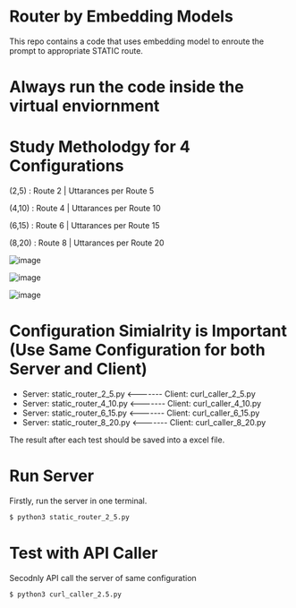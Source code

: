# Router by Embedding Models
This repo contains a code that uses embedding model to enroute the prompt to appropriate STATIC route. 


# Always run the code inside the virtual enviornment

# Study Metholodgy for 4 Configurations

(2,5) :  Route 2 | Uttarances per Route 5

(4,10) :  Route 4 | Uttarances per Route 10

(6,15) :  Route 6 | Uttarances per Route 15

(8,20) :  Route 8 | Uttarances per Route 20

![image](https://github.com/user-attachments/assets/f7e20323-e61b-40e8-a664-320fb2a30b91)

![image](https://github.com/user-attachments/assets/8d980a78-f93d-4cc9-852c-d95ec603b3d9)


![image](https://github.com/user-attachments/assets/a61f18ad-d471-4ba9-93c9-2e8d68200c77)


# Configuration Simialrity is Important (Use Same Configuration for both Server and Client)



* Server: static_router_2_5.py   <-------  Client: curl_caller_2_5.py
* Server: static_router_4_10.py  <-------  Client: curl_caller_4_10.py
* Server: static_router_6_15.py  <------- Client: curl_caller_6_15.py
* Server: static_router_8_20.py  <-------  Client: curl_caller_8_20.py

The result after each test should be saved into a excel file.
    
# Run Server
Firstly, run the server in one terminal.

```bash
$ python3 static_router_2_5.py
```

# Test with API Caller

Secodnly API call the server of same configuration

```bash
$ python3 curl_caller_2.5.py
```


